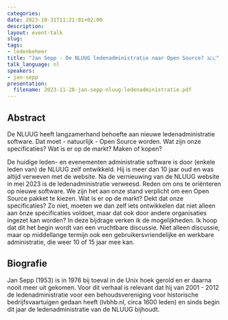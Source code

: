 ```yaml
---
categories:
date: 2023-10-31T11:21:01+02:00
description:
layout: event-talk
slug:
tags:
- ledenbeheer
title: "Jan Sepp - De NLUUG ledenadministratie naar Open Source? 🇳🇱"
talk_language: nl
speakers:
- jan-sepp
presentation:
  filename: 2023-11-28-jan-sepp-nluug-ledenadministratie.pdf
---
```


## Abstract

De NLUUG heeft langzamerhand behoefte aan nieuwe ledenadministratie software. Dat moet - natuurlijk - Open Source worden. Wat zijn onze specificaties? Wat is er op de markt? Maken of kopen?

De huidige leden- en evenementen administratie software is door (enkele leden van) de NLUUG zelf ontwikkeld. Hij is meer dan 10 jaar oud en was altijd verweven met de website. Na de vernieuwing van de NLUUG website in mei 2023 is de ledenadministratie verweesd. Reden om ons te oriënteren op nieuwe software. We zijn het aan onze stand verplicht om een Open Source pakket te kiezen. Wat is er op de markt? Dekt dat onze specificaties? Zo niet, moeten we dan zelf iets ontwikkelen dat niet alleen aan ònze specificaties voldoet, maar dat ook door andere organisaties ingezet kan worden? In deze bijdrage verken ik de mogelijkheden. Ik hoop dat dit het begin wordt van een vruchtbare discussie. Niet alleen discussie, maar op middellange termijn ook een gebruikersvriendelijke en werkbare administratie, die weer 10 of 15 jaar mee kan.

## Biografie

Jan Sepp (1953) is in 1976 bij toeval in de Unix hoek gerold en er daarna nooit meer uit gekomen. Voor dit verhaal is relevant dat hij van 2001 - 2012 de ledenadministratie voor een behoudsvereniging voor historische bedrijfsvaartuigen gedaan heeft (lvbhb.nl, circa 1600 leden) en sinds begin dit jaar de ledenadministratie van de NLUUG bijhoudt.
